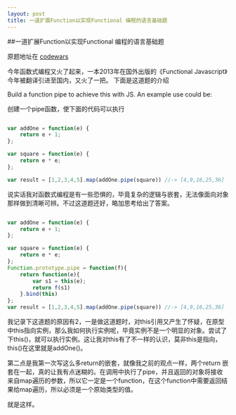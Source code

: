 ```yaml
---
layout: post
title: 一道扩展Function以实现Functional 编程的语言基础题
---
```

##一道扩展Function以实现Functional 编程的语言基础题

原题地址在 [codewars](http://www.codewars.com/kata/527176c487961e5900000106/train/javascript)

今年函数式编程又火了起来，一本2013年在国外出版的《Functional Javascript》今年被翻译引进至国内，又火了一把。
下面是这道题的介绍

Build a function pipe to achieve this with JS. An example use could be:

创建一个pipe函数，使下面的代码可以执行

```js

var addOne = function(e) {
    return e + 1;
};

var square = function(e) {
    return e * e;
};

var result = [1,2,3,4,5].map(addOne.pipe(square)) //-> [4,9,16,25,36]

```
说实话我对函数式编程是有一些恐惧的，毕竟复杂的逻辑与嵌套，无法像面向对象那样做到清晰可辨。不过这道题还好，略加思考给出了答案。

```js

var addOne = function(e) {
    return e + 1;
};

var square = function(e) {
    return e * e;
};
Function.prototype.pipe = function(f){
    return function(e){
        var s1 = this(e);
        return f(s1)
    }.bind(this)
};
var result = [1,2,3,4,5].map(addOne.pipe(square)) //-> [4,9,16,25,36]

```
我记录下这道题的原因有2，一是做这道题时，对this引用又产生了怀疑，在原型中this指向实例，那么我如何执行实例呢，毕竟实例不是一个明显的对象。尝试了下this()，就可以执行实例。这让我对this有了不一样的认识，莫非this是指向，this()在这里就是addOne()。  

第二点是我第一次写这么多return的嵌套，就像我之前的观点一样，两个return 嵌套在一起，真的让我有点迷糊的。在调用中执行了pipe，并且返回的对象将接收来自map遍历的参数，所以它一定是一个function，在这个function中需要返回结果给map遍历，所以必须是一个原始类型的值。

就是这样。